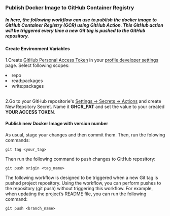 ### Publish Docker Image to GitHub Container Registry


##### In here, the following workflow can use to publish the docker image to GitHub Container Registry (GCR) using GitHub Action. This GitHub action will be triggered every time a new Git tag is pushed to the GitHub repository.


#### Create Environment Variables

1.Create <a href="https://docs.github.com/en/packages/guides/enabling-improved-container-support">GitHub Personal Access Token</a> in your <a href="https://github.com/settings/tokens">profile developer settings</a> page. Select following scopes:<br>

<li>repo</li>
<li>read:packages</li>
<li>write:packages</li><br>

2.Go to your GitHub repositorie's <a href="https://github.com/{your_username}/{your_repository_name}/settings/secrets/actions">Settings => Secrets => Actions</a> and create New Repsitory Secret. Name it <b>GHCR_PAT</b> and set the value to your created <b>YOUR ACCESS TOKEN</b>.

#### Publish new Docker Image with version number

As usual, stage your changes and then commit them. Then, run the folowing commands:

```
git tag <your_tag> 
```

Then run the following command to push changes to GitHub repository:

```
git push origin <tag_name>
```

The following workflow is designed to be triggered when a new Git tag is pushed project repository. Using the workflow, you can perform pushes to the repository (git push) without triggering this workflow. For example, when updating the project’s README file, you can run the following command:

```
git push <branch_name>
```



